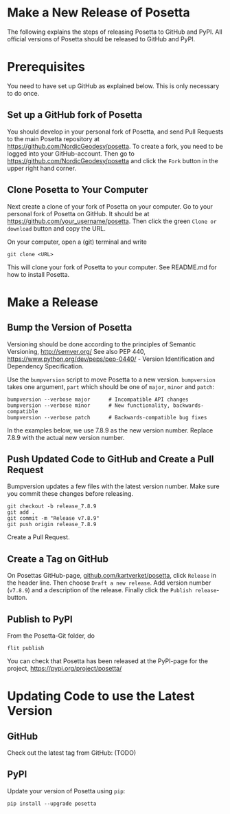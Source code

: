 # Make a New Release of Posetta

The following explains the steps of releasing Posetta to GitHub and PyPI. All
official versions of Posetta should be released to GitHub and PyPI.


# Prerequisites

You need to have set up GitHub as explained below. This is only necessary to do
once.

## Set up a GitHub fork of Posetta

You should develop in your personal fork of Posetta, and send Pull Requests to
the main Posetta repository at https://github.com/NordicGeodesy/posetta. To
create a fork, you need to be logged into your GitHub-account. Then go to
https://github.com/NordicGeodesy/posetta and click the `Fork` button in the
upper right hand corner.


## Clone Posetta to Your Computer

Next create a clone of your fork of Posetta on your computer. Go to your
personal fork of Posetta on GitHub. It should be at
https://github.com/your_username/posetta. Then click the green `Clone or
download` button and copy the URL.

On your computer, open a (git) terminal and write

    git clone <URL>

This will clone your fork of Posetta to your computer. See README.md for how to
install Posetta.


# Make a Release


## Bump the Version of Posetta

Versioning should be done according to the principles of Semantic Versioning,
http://semver.org/ See also PEP 440, https://www.python.org/dev/peps/pep-0440/ -
Version Identification and Dependency Specification.

Use the `bumpversion` script to move Posetta to a new version. `bumpversion`
takes one argument, `part` which should be one of `major`, `minor` and `patch`:

    bumpversion --verbose major      # Incompatible API changes
    bumpversion --verbose minor      # New functionality, backwards-compatible
    bumpversion --verbose patch      # Backwards-compatible bug fixes

In the examples below, we use 7.8.9 as the new version number. Replace 7.8.9
with the actual new version number.


## Push Updated Code to GitHub and Create a Pull Request

Bumpversion updates a few files with the latest version number. Make sure you
commit these changes before releasing.

    git checkout -b release_7.8.9
    git add .
    git commit -m "Release v7.8.9"
    git push origin release_7.8.9

Create a Pull Request.

## Create a Tag on GitHub

On Posettas GitHub-page,
[github.com/kartverket/posetta](https://github.com/kartverket/posetta/), click
`Release` in the header line. Then choose `Draft a new release`. Add version
number (`v7.8.9`) and a description of the release. Finally click the `Publish
release`-button.


## Publish to PyPI

From the Posetta-Git folder, do

    flit publish

You can check that Posetta has been released at the PyPI-page for the project,
https://pypi.org/project/posetta/


# Updating Code to use the Latest Version


## GitHub

Check out the latest tag from GitHub: (TODO)



## PyPI

Update your version of Posetta using `pip`:

    pip install --upgrade posetta
